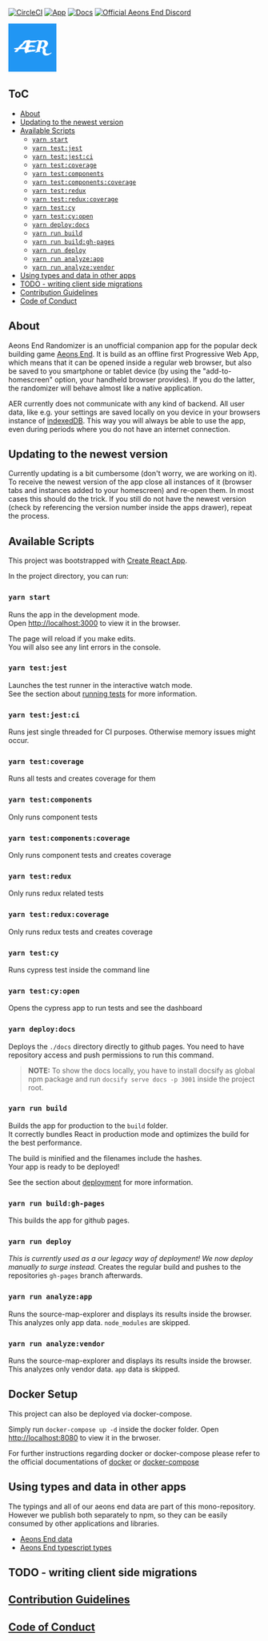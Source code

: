 [![CircleCI](https://circleci.com/gh/on3iro/aeons-end-randomizer/tree/dev.svg?style=svg)](https://circleci.com/gh/on3iro/aeons-end-randomizer/tree/dev)
[![App](https://img.shields.io/badge/App-aeons--end--randomizer.de-%232196f3)](https://aeons-end-randomizer.de)
[![Docs](https://img.shields.io/badge/Docs-on3iro.github.io%2Faeons--end--randomizer-success)](https://on3iro.github.io/aeons-end-randomizer)
[![Official Aeons End Discord](https://img.shields.io/badge/AE%20Discord-https%3A%2F%2Fdiscord.gg%2FPvjcfPt-%237289DA.svg?style=flat-squar)](https://discord.gg/PvjcfPt)

![AER](./public/images/android-icon-96x96.png)

## ToC

<!-- vim-markdown-toc GFM -->

- [About](#about)
- [Updating to the newest version](#updating-to-the-newest-version)
- [Available Scripts](#available-scripts)
  - [`yarn start`](#yarn-start)
  - [`yarn test:jest`](#yarn-testjest)
  - [`yarn test:jest:ci`](#yarn-testjestci)
  - [`yarn test:coverage`](#yarn-testcoverage)
  - [`yarn test:components`](#yarn-testcomponents)
  - [`yarn test:components:coverage`](#yarn-testcomponentscoverage)
  - [`yarn test:redux`](#yarn-testredux)
  - [`yarn test:redux:coverage`](#yarn-testreduxcoverage)
  - [`yarn test:cy`](#yarn-testcy)
  - [`yarn test:cy:open`](#yarn-testcyopen)
  - [`yarn deploy:docs`](#yarn-deploydocs)
  - [`yarn run build`](#yarn-run-build)
  - [`yarn run build:gh-pages`](#yarn-run-buildgh-pages)
  - [`yarn run deploy`](#yarn-run-deploy)
  - [`yarn run analyze:app`](#yarn-run-analyzeapp)
  - [`yarn run analyze:vendor`](#yarn-run-analyzevendor)
- [Using types and data in other apps](#using-types-and-data-in-other-apps)
- [TODO - writing client side migrations](#todo---writing-client-side-migrations)
- [Contribution Guidelines](#contribution-guidelines)
- [Code of Conduct](#code-of-conduct)

<!-- vim-markdown-toc -->

## About

Aeons End Randomizer is an unofficial companion app for the popular deck
building game [Aeons End](https://boardgamegeek.com/boardgame/191189/aeons-end).
It is build as an offline first Progressive Web App, which means that it can be opened inside
a regular web browser, but also be saved to you smartphone or tablet device (by using the
"add-to-homescreen" option, your handheld browser provides).
If you do the latter, the randomizer will behave almost like a native application.

AER currently does not communicate with any kind of backend. All user data, like e.g.
your settings are saved locally on you device in your browsers instance of [indexedDB](https://boardgamegeek.com/boardgame/191189/aeons-end).
This way you will always be able to use the app, even during periods where you do not have an internet connection.

## Updating to the newest version

Currently updating is a bit cumbersome (don't worry, we are working on it).
To receive the newest version of the app close all instances of it (browser tabs and
instances added to your homescreen) and re-open them.
In most cases this should do the trick. If you still do not have the newest version
(check by referencing the version number inside the apps drawer), repeat the process.

## Available Scripts

This project was bootstrapped with [Create React App](https://github.com/facebook/create-react-app).

In the project directory, you can run:

### `yarn start`

Runs the app in the development mode.<br>
Open [http://localhost:3000](http://localhost:3000) to view it in the browser.

The page will reload if you make edits.<br>
You will also see any lint errors in the console.

### `yarn test:jest`

Launches the test runner in the interactive watch mode.<br>
See the section about [running tests](https://facebook.github.io/create-react-app/docs/running-tests) for more information.

### `yarn test:jest:ci`

Runs jest single threaded for CI purposes.
Otherwise memory issues might occur.

### `yarn test:coverage`

Runs all tests and creates coverage for them

### `yarn test:components`

Only runs component tests

### `yarn test:components:coverage`

Only runs component tests and creates coverage

### `yarn test:redux`

Only runs redux related tests

### `yarn test:redux:coverage`

Only runs redux tests and creates coverage

### `yarn test:cy`

Runs cypress test inside the command line

### `yarn test:cy:open`

Opens the cypress app to run tests and see the dashboard

### `yarn deploy:docs`

Deploys the `./docs` directory directly to github pages.
You need to have repository access and push permissions to run this command.

> **NOTE:** To show the docs locally, you have to install docsify as global npm
> package and run `docsify serve docs -p 3001` inside the project root.

### `yarn run build`

Builds the app for production to the `build` folder.<br>
It correctly bundles React in production mode and optimizes the build for the best performance.

The build is minified and the filenames include the hashes.<br>
Your app is ready to be deployed!

See the section about [deployment](https://facebook.github.io/create-react-app/docs/deployment) for more information.

### `yarn run build:gh-pages`

This builds the app for github pages.

### `yarn run deploy`

_This is currently used as a our legacy way of deployment! We now deploy manually to surge instead._
Creates the regular build and pushes to the repositories `gh-pages` branch afterwards.

### `yarn run analyze:app`

Runs the source-map-explorer and displays its results inside the browser.
This analyzes only app data. `node_modules` are skipped.

### `yarn run analyze:vendor`

Runs the source-map-explorer and displays its results inside the browser.
This analyzes only vendor data. `app` data is skipped.

## Docker Setup

This project can also be deployed via docker-compose.

Simply run `docker-compose up -d` inside the docker folder. Open [http://localhost:8080](http://localhost:8080) to view it in the brwoser.

For further instructions regarding docker or docker-compose please refer to the official documentations of [docker](https://docs.docker.com/) or [docker-compose](https://docs.docker.com/compose/)

## Using types and data in other apps

The typings and all of our aeons end data are part of this mono-repository.
However we publish both separately to npm, so they can be easily consumed by other
applications and libraries.

- [Aeons End data](https://www.npmjs.com/package/aer-data)
- [Aeons End typescript types](https://www.npmjs.com/package/aer-types)

## TODO - writing client side migrations

## [Contribution Guidelines](CONTRIBUTING.md)

## [Code of Conduct](CODE_OF_CONDUCT.md)
